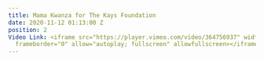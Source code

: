 ```yaml
---
title: Mama Kwanza for The Kays Foundation
date: 2020-11-12 01:13:00 Z
position: 2
Video Link: <iframe src="https://player.vimeo.com/video/364756937" width="640" height="360"
  frameborder="0" allow="autoplay; fullscreen" allowfullscreen></iframe>
---
```


